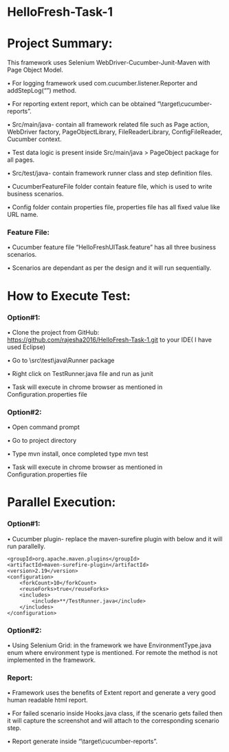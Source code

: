# HelloFresh-Task-1

# Project Summary:

This framework uses Selenium WebDriver-Cucumber-Junit-Maven with Page Object Model.

•	For logging framework used com.cucumber.listener.Reporter and addStepLog(“”) method.

•	For reporting extent report, which can be obtained “\target\cucumber-reports”.

•	Src/main/java- contain all framework related file such as Page action, WebDriver factory, PageObjectLibrary, FileReaderLibrary, ConfigFileReader, Cucumber context.

•	Test data logic is present inside Src/main/java > PageObject package for all pages.

•	Src/test/java- contain framework runner class and step definition files.

•	CucumberFeatureFile folder contain feature file, which is used to write business scenarios.

•	Config folder contain properties file, properties file has all fixed value like URL name.


### Feature File:
•	Cucumber feature file “HelloFreshUITask.feature” has all three business scenarios.

•	Scenarios are dependant as per the design and it will run sequentially.


# How to Execute Test:

### Option#1:
•	Clone the project from GitHub: https://github.com/rajesha2016/HelloFresh-Task-1.git to your IDE( I have used Eclipse) 

•	Go to \src\test\java\Runner package

•	Right click on TestRunner.java file and run as junit

•	Task will execute in chrome browser as mentioned in Configuration.properties file


### Option#2:
•	Open command prompt

•	Go to project directory

•	Type mvn install, once completed type mvn test

•	Task will execute in chrome browser as mentioned in Configuration.properties file


# Parallel Execution:

### Option#1:

•	Cucumber plugin- replace the maven-surefire plugin with below and it will run parallelly. 

<plugin>
  
    <groupId>org.apache.maven.plugins</groupId>
    <artifactId>maven-surefire-plugin</artifactId>
    <version>2.19</version>
    <configuration>
        <forkCount>10</forkCount>
        <reuseForks>true</reuseForks>
        <includes>
            <include>**/TestRunner.java</include>
        </includes>
    </configuration>
</plugin>


### Option#2:

•	Using Selenium Grid: in the framework we have EnvironmentType.java enum where environment type is mentioned. For remote the method is not implemented in the framework.

### Report:

•	Framework uses the benefits of Extent report and generate a very good human readable html report.

•	For failed scenario inside Hooks.java class, if the scenario gets failed then it will capture the screenshot and will attach to the corresponding scenario step.

•	Report generate inside “\target\cucumber-reports”.


